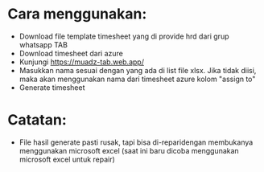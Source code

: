 # Cara menggunakan:
- Download file template timesheet yang di provide hrd dari grup whatsapp TAB
- Download timesheet dari azure
- Kunjungi https://muadz-tab.web.app/
- Masukkan nama sesuai dengan yang ada di list file xlsx. Jika tidak diisi, maka akan menggunakan nama dari timesheet azure kolom "assign to"
- Generate timesheet

# Catatan:
- File hasil generate pasti rusak, tapi bisa di-reparidengan membukanya menggunakan microsoft excel (saat ini baru dicoba menggunakan microsoft excel untuk repair)
